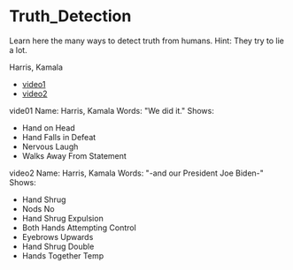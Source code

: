 # Truth_Detection
Learn here the many ways to detect truth from humans.
Hint: They try to lie a lot.


Harris, Kamala
+ [video1](https://twitter.com/CollegeOfScript/status/1610768219823915018)
+ [video2](https://twitter.com/CollegeOfScript/status/1615154629637029889)

vide01
Name: Harris, Kamala
Words: "We did it."
Shows:
* Hand on Head
* Hand Falls in Defeat
* Nervous Laugh
* Walks Away From Statement


video2
Name: Harris, Kamala
Words: "-and our President Joe Biden-"
Shows:
* Hand Shrug
* Nods No
* Hand Shrug Expulsion
* Both Hands Attempting Control
* Eyebrows Upwards
* Hand Shrug Double
* Hands Together Temp
